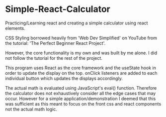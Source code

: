 # Simple-React-Calculator

Practicing/Learning react and creating a simple calculator using react elements.

CSS Styling borrowed heavily from 'Web Dev Simplified' on YouTube from the tutorial: 'The Perfect Beginner React Project'.

However, the core functionality is my own and was built by me alone. I did not follow the tutorial for the rest of the project.

This program uses React as the core framework and the useState hook in order to update the display on the top. onClick listeners are added to each individual button which updates the displays accordingly.

The actual math is evaluated using JavaScript's eval() function. Therefore the calculator does not exhaustively consider all the edge cases that may occur. However for a simple application/demonstration I deemed that this was sufficient as this meant to focus on the front css and react components not the actual math logic.
